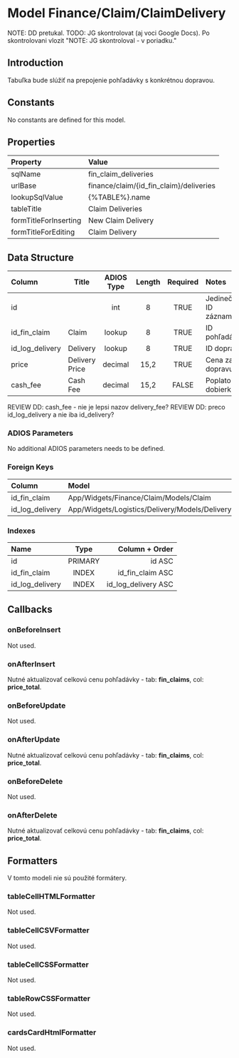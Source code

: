 # Model Finance/Claim/ClaimDelivery

NOTE: DD pretukal.
TODO: JG skontrolovat (aj voci Google Docs). Po skontrolovani vlozit "NOTE: JG skontroloval - v poriadku."

## Introduction

Tabuľka bude slúžiť na prepojenie pohľadávky s konkrétnou dopravou.

## Constants

No constants are defined for this model.

## Properties

| Property              | Value                                   |
| :-------------------- | :-------------------------------------- |
| sqlName               | fin_claim_deliveries                    |
| urlBase               | finance/claim/{id_fin_claim}/deliveries |
| lookupSqlValue        | {%TABLE%}.name                          |
| tableTitle            | Claim Deliveries                        |
| formTitleForInserting | New Claim Delivery                      |
| formTitleForEditing   | Claim Delivery                          |

## Data Structure

| Column          | Title          | ADIOS Type | Length | Required | Notes                |
| :-------------- | -------------- | :--------: | :----: | :------: | :------------------- |
| id              |                |    int     |   8    |   TRUE   | Jedinečné ID záznamu |
| id_fin_claim    | Claim          |   lookup   |   8    |   TRUE   | ID pohľadávky        |
| id_log_delivery | Delivery       |   lookup   |   8    |   TRUE   | ID dopravy           |
| price           | Delivery Price |  decimal   |  15,2  |   TRUE   | Cena za dopravu      |
| cash_fee        | Cash Fee       |  decimal   |  15,2  |  FALSE   | Poplatok za dobierku |

REVIEW DD: cash_fee - nie je lepsi nazov delivery_fee?
REVIEW DD: preco id_log_delivery a nie iba id_delivery?

### ADIOS Parameters

No additional ADIOS parameters needs to be defined.

### Foreign Keys

| Column          | Model                                          | Relation | OnUpdate | OnDelete |
| :-------------- | :--------------------------------------------- | :------: | -------- | -------- |
| id_fin_claim    | App/Widgets/Finance/Claim/Models/Claim         |   1:N    | Cascade  | Cascade  |
| id_log_delivery | App/Widgets/Logistics/Delivery/Models/Delivery |   1:N    | Cascade  | Restrict |

### Indexes

| Name            |  Type   |      Column + Order |
| :-------------- | :-----: | ------------------: |
| id              | PRIMARY |              id ASC |
| id_fin_claim    |  INDEX  |    id_fin_claim ASC |
| id_log_delivery |  INDEX  | id_log_delivery ASC |

## Callbacks

### onBeforeInsert

Not used.

### onAfterInsert

Nutné aktualizovať celkovú cenu pohľadávky - tab: **fin_claims**, col: **price_total**.

### onBeforeUpdate

Not used.

### onAfterUpdate

Nutné aktualizovať celkovú cenu pohľadávky - tab: **fin_claims**, col: **price_total**.

### onBeforeDelete

Not used.

### onAfterDelete

Nutné aktualizovať celkovú cenu pohľadávky - tab: **fin_claims**, col: **price_total**.

## Formatters

V tomto modeli nie sú použité formátery.

### tableCellHTMLFormatter

Not used.

### tableCellCSVFormatter

Not used.

### tableCellCSSFormatter

Not used.

### tableRowCSSFormatter

Not used.

### cardsCardHtmlFormatter

Not used.
